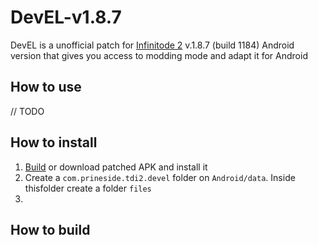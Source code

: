 # DevEL-v1.8.7

DevEL is a unofficial patch for [Infinitode 2](https://infinitode.prineside.com/) v.1.8.7 (build 1184) Android version that gives you access to modding mode and adapt it for Android

## How to use

  // TODO

## How to install

1. [Build](#how-to-build) or download patched APK and install it
2. Create a <code>com.prineside.tdi2.devel</code> folder on <code>Android/data</code>. Inside thisfolder create a folder <code>files</code>
3. 

## How to build
